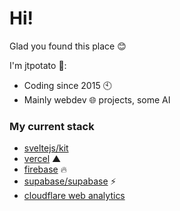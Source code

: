 # **Hi!**
Glad you found this place 😊

I'm jtpotato 🧋:
- Coding since 2015 🕙
- Mainly webdev 🌐 projects, some AI
### **My current stack**
- [sveltejs/kit](https://github.com/sveltejs/kit)
- [vercel](https://vercel.com) ▲
- [firebase](https://firebase.google.com/) 🔥
- [supabase/supabase](https://github.com/supabase/supabase) ⚡️
- [cloudflare web analytics](https://github.com/cloudflare)